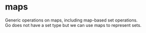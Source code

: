 # maps

Generic operations on maps, including map-based set operations.  
Go does not have a set type but we can use maps to represent sets. 
